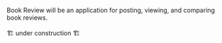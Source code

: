 Book Review will be an application for posting, viewing, and comparing book reviews.
<br></br>
🏗 under construction 🏗